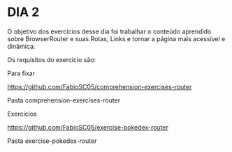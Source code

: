 # DIA 2

O objetivo dos exercícios desse dia foi trabalhar o conteúdo aprendido sobre BrowserRouter e suas Rotas, Links e tornar a página mais acessível e dinâmica.

Os requisitos do exercício são:

Para fixar

https://github.com/FabioSC05/comprehension-exercises-router

Pasta comprehension-exercises-router

Exercícios

https://github.com/FabioSC05/exercise-pokedex-router

Pasta exercise-pokedex-router

